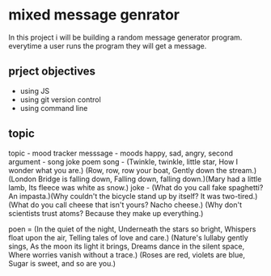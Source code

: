 # mixed message genrator

In this project i will be building a random message generator program. everytime a user runs the program they will get a message.

## prject objectives

- using JS
- using git version control
- using command line

## topic

topic - mood tracker
messsage - moods happy, sad, angry,
second argument - song joke poem
song - (Twinkle, twinkle, little star,
How I wonder what you are.) (Row, row, row your boat,
Gently down the stream.)(London Bridge is falling down,
Falling down, falling down.)(Mary had a little lamb,
Its fleece was white as snow.)
joke - (What do you call fake spaghetti? An impasta.)(Why couldn't the bicycle stand up by itself? It was two-tired.)(What do you call cheese that isn't yours? Nacho cheese.) (Why don't scientists trust atoms? Because they make up everything.)

poen = (In the quiet of the night,
Underneath the stars so bright,
Whispers float upon the air,
Telling tales of love and care.) (Nature's lullaby gently sings,
As the moon its light it brings,
Dreams dance in the silent space,
Where worries vanish without a trace.)
(Roses are red, violets are blue,
Sugar is sweet, and so are you.)
